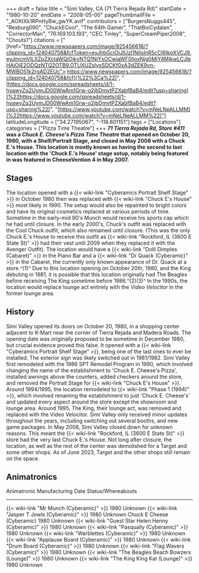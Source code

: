 +++
draft = false
title = "Simi Valley, CA (71 Tierra Rejada Rd)"
startDate = "1980-10-20"
endDate = "2008-05-00"
pageThumbnailFile = "_AOXtXk1RPnHyBw_gwYK.avif"
contributors = ["BurgersNuggs445", "Rexburg090", "ChuckECool", "The 64th Gamer", "ThatBoiCydalan", "CorrectorMan", "76.169.103.193", "CEC Tinley", "SuperCreamPiper2008", "Chouts1"]
citations = [" [href="https://www.newspapers.com/image/925456618/?clipping_id=124040758&fcfToken=eyJhbGciOiJIUzI1NiIsInR5cCI6IkpXVCJ9.eyJmcmVlLXZpZXctaWQiOjkyNTQ1NjYxOCwiaWF0IjoxNjg0MjY4MjkwLCJleHAiOjE2ODQzNTQ2OTB9.OTUXUZsIyxSDCKf0xA3dZEK9vn-MWBO51k2rgAD2EUc"> https://www.newspapers.com/image/925456618/?clipping_id=124040758&fcf](%22%3Ca%22)", "[https://docs.google.com/spreadsheets/d/1-hyawyZq2UymJD00WwAm1Grw-o2jbDmvtPZXabfBaB4/edit?usp=sharing](%22https://docs.google.com/spreadsheets/d/1-hyawyZq2UymJD00WwAm1Grw-o2jbDmvtPZXabfBaB4/edit?usp=sharing%22)", "[https://www.youtube.com/watch?v=mNeLNeALLMM](%22https://www.youtube.com/watch?v=mNeLNeALLMM%22)"]
latitudeLongitude = ["34.27195067", "-118.801151"]
tags = ["Locations"]
categories = ["Pizza Time Theatre"]
+++
***71 Tierra Rejada Rd, Store #411* was a *Chuck E. Cheese's Pizza Time Theatre* that opened on October 20, 1980, with a Shelf/Portrait Stage, and closed in May 2008 with a Chuck E.'s House.
This location is mostly known as having the second to last location with the 'Chuck E.'s House' stage setup, notably being featured in was featured in CheeseVention 4 in May 2007.**

## Stages

The location opened with a {{< wiki-link "Cyberamics Portrait Shelf Stage" >}} in October 1980 then was replaced with {{< wiki-link "Chuck E's House" >}} most likely in 1990. The setup would also be repainted to bright colors and have its original cosmetics replaced at various periods of time. Sometime in the early-mid 90's Munch would receive his sports cap which he had until closure. In the early 2000's, Chuck's outfit was replaced with the Cool Chuck outfit, which also remained until closure. (This was the only Chuck E.'s House to receive this outfit as {{< wiki-link "Rockford, IL (3600 E State St)" >}} had their vest until 2009 when they replaced it with the Avenger Outfit).
The location would have a {{< wiki-link "Dolli Dimples (Cabaret)" >}} in the Piano Bar and a {{< wiki-link "Dr Quack (Cyberamic)" >}} in the Cabaret, the currently only known appearance of Dr. Quack at a store.^(1)^
Due to this location opening on October 20th, 1980, and the King debuting in 1981, it is possible that this location originally had The Beagles before receiving The King sometime before 1986.^(2)(3)^ In the 1990s, the location would replace lounge act entirely with the *Video Velocitor* in the former lounge area.

## History

Simi Valley opened its doors on October 20, 1980, in a shopping center adjacent to K-Mart near the corner of Tierra Rejada and Madera Roads. The opening date was originally proposed to be sometime in December 1980, but crucial evidence proved this false. It opened with a {{< wiki-link "Cyberamics Portrait Shelf Stage" >}}, being one of the last ones to ever be installed. The exterior sign was likely switched out in 1981/1982.
Simi Valley first remodeled with the 1986 SPT Remodel Program in 1990, which involved changing the name of the establishment to 'Chuck E. Cheese's Pizza', installed awnings above the counters, added checkers around the store, and removed the Portrait Stage for {{< wiki-link "Chuck E's House" >}}. Around 1994/1995, the location remodeled to {{< wiki-link "Phase 1 (1994)" >}}, which involved renaming the establishment to just 'Chuck E. Cheese's' and updated every aspect around the store except the showroom and lounge area. Around 1995, The King, their lounge act, was removed and replaced with the Video Velocitor. Simi Valley only received minor updates throughout the years, including switching out several booths, and new game packages. In May 2008, Simi Valley closed down for unknown reasons. This meant the {{< wiki-link "Rockford, IL (3600 E State St)" >}} store had the very last Chuck E.'s House. Not long after closure, the location, as well as the rest of the center was demolished for a Target and some other shops. As of June 2023, Target and the other shops still remain on the space.

## Animatronics

  Animatronic                                                  Manufacturing Date   Status/Whereabouts
  ------------------------------------------------------------ -------------------- --------------------
  {{< wiki-link "Mr Munch (Cyberamic)" >}}                 1980                 Unknown
  {{< wiki-link "Jasper T Jowls (Cyberamic)" >}}           1980                 Unknown
  Chuck E Cheese (Cyberamic)                                   1980                 Unknown
  {{< wiki-link "Guest Star Helen Henny (Cyberamic)" >}}   1980                 Unknown
  {{< wiki-link "Pasqually (Cyberamic)" >}}                1980                 Unknown
  {{< wiki-link "Warblettes (Cyberamic)" >}}               1980                 Unknown
  {{< wiki-link "Applause Board (Cyberamic)" >}}           1980                 Unknown
  {{< wiki-link "Drum Board (Cyberamic)" >}}               1980                 Unknown
  {{< wiki-link "Flag Wavers (Cyberamic)" >}}              1980                 Unknown
  {{< wiki-link "The Beagles Beach Bowzers (Lounge)" >}}   1980                 Unknown
  {{< wiki-link "The King King Kat (Lounge)" >}}           1980                 Unknown
